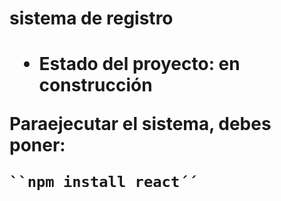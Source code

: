 <h1> sistema de registro <h1>
  
- Estado del proyecto: en construcción

Paraejecutar el sistema, debes poner:
 
```npm install react´´´
``npm install react´´

